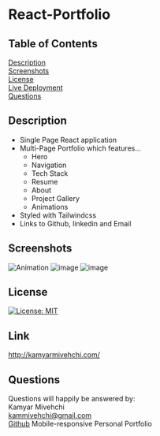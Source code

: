 # React-Portfolio

## Table of Contents
[Description](#Description)
 <br>
[Screenshots](#screenshots)
 <br>
 [License](#license)
 <br>
[Live Deployment](#Link )
 <br>
[Questions](#questions)
 
 
 ## Description
 - Single Page React application
 - Multi-Page Portfolio which features...
    - Hero
    - Navigation
    - Tech Stack
    - Resume
    - About
    - Project Gallery
    - Animations
 - Styled with Tailwindcss
 - Links to Github, linkedin and Email
   
 ## Screenshots
![Animation](https://user-images.githubusercontent.com/90432404/154829032-524a1c5d-b822-42af-aad3-954dcbbd46ed.gif)
![image](https://user-images.githubusercontent.com/90432404/154829020-c001da24-f083-48f5-b186-c9f748c77d4f.png)
![image](https://user-images.githubusercontent.com/90432404/154829029-a0f13a0e-fb8b-477d-a089-8ed537d6427e.png)



## License 
[![License: MIT](https://img.shields.io/badge/License-MIT-yellow.svg)](https://opensource.org/licenses/MIT)

## Link
http://kamyarmivehchi.com/

## Questions

Questions will happily be answered by:
<br>
Kamyar Mivehchi
<br>
[kammivehchi@gmail.com](mailto:kammivehchi@gmail.com)
<br>
[Github](https://github.com/Kam-Mivehchi)
Mobile-responsive Personal Portfolio



